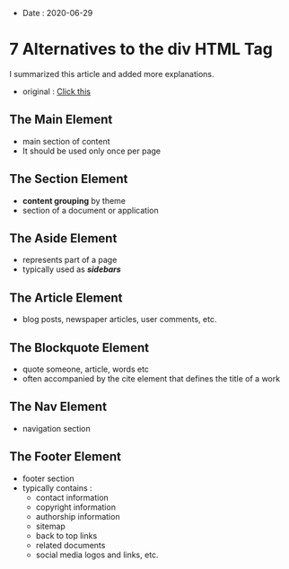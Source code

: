 * Date : 2020-06-29

# 7 Alternatives to the div HTML Tag

I summarized this article and added more explanations.

* original  : [Click this](https://medium.com/@zac_heisey/7-alternatives-to-the-div-html-tag-7c888c7b5036, "7 Alternatives to the <div> HTML Tag")

## The Main Element
* main section of content
* It should be used only once per page

## The Section Element
* **content grouping** by theme
* section of a document or application

## The Aside Element
* represents part of a page
* typically used as ***sidebars***

## The Article Element
* blog posts, newspaper articles, user comments, etc.

## The Blockquote Element
* quote someone, article, words etc
* often accompanied by the cite element that defines the title of a work

## The Nav Element
* navigation section

## The Footer Element
* footer section
* typically contains :  
  * contact information
  * copyright information
  * authorship information
  * sitemap
  * back to top links
  * related documents
  * social media logos and links, etc.
